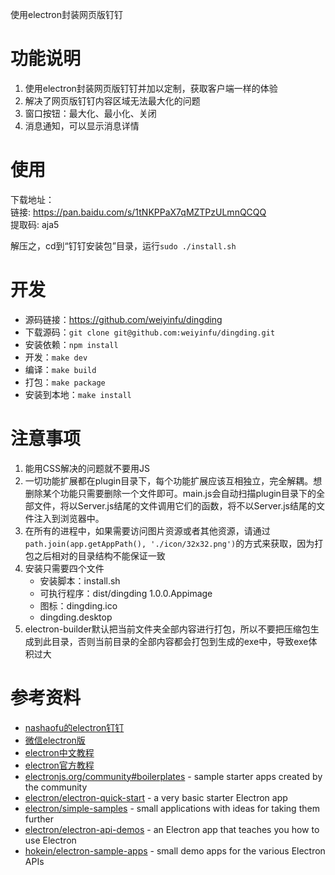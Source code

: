 使用electron封装网页版钉钉

# 功能说明
1. 使用electron封装网页版钉钉并加以定制，获取客户端一样的体验
2. 解决了网页版钉钉内容区域无法最大化的问题
3. 窗口按钮：最大化、最小化、关闭
4. 消息通知，可以显示消息详情

# 使用
下载地址：  
链接: https://pan.baidu.com/s/1tNKPPaX7qMZTPzULmnQCQQ   
提取码: aja5

解压之，cd到“钉钉安装包”目录，运行`sudo ./install.sh`

# 开发
* 源码链接：https://github.com/weiyinfu/dingding
* 下载源码：`git clone git@github.com:weiyinfu/dingding.git`
* 安装依赖：`npm install` 
* 开发：`make dev`
* 编译：`make build`
* 打包：`make package`
* 安装到本地：`make install`

# 注意事项
1. 能用CSS解决的问题就不要用JS
2. 一切功能扩展都在plugin目录下，每个功能扩展应该互相独立，完全解耦。想删除某个功能只需要删除一个文件即可。main.js会自动扫描plugin目录下的全部文件，将以Server.js结尾的文件调用它们的函数，将不以Server.js结尾的文件注入到浏览器中。
3. 在所有的进程中，如果需要访问图片资源或者其他资源，请通过`path.join(app.getAppPath(), './icon/32x32.png')`的方式来获取，因为打包之后相对的目录结构不能保证一致
4. 安装只需要四个文件
   * 安装脚本：install.sh
   * 可执行程序：dist/dingding 1.0.0.Appimage
   * 图标：dingding.ico
   * dingding.desktop
5. electron-builder默认把当前文件夹全部内容进行打包，所以不要把压缩包生成到此目录，否则当前目录的全部内容都会打包到生成的exe中，导致exe体积过大

# 参考资料 
* [nashaofu的electron钉钉](https://github.com/nashaofu/dingtalk)
* [微信electron版](https://ywnz.com/linuxjc/2609.html)
* [electron中文教程](https://www.w3cschool.cn/electronmanual/)
* [electron官方教程](https://electron.atom.io/docs/)
* [electronjs.org/community#boilerplates](https://electronjs.org/community#boilerplates) - sample starter apps created by the community
* [electron/electron-quick-start](https://github.com/electron/electron-quick-start) - a very basic starter Electron app
* [electron/simple-samples](https://github.com/electron/simple-samples) - small applications with ideas for taking them further
* [electron/electron-api-demos](https://github.com/electron/electron-api-demos) - an Electron app that teaches you how to use Electron
* [hokein/electron-sample-apps](https://github.com/hokein/electron-sample-apps) - small demo apps for the various Electron APIs